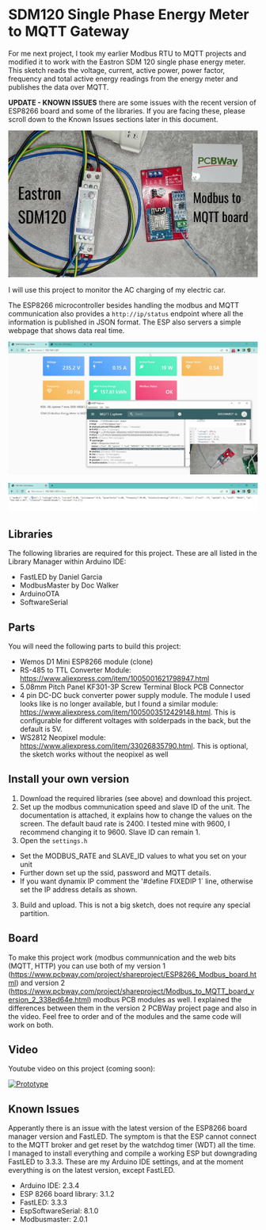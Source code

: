 # SDM120 Single Phase Energy Meter to MQTT Gateway
For me next project, I took my earlier Modbus RTU to MQTT projects and modified it to work with the Eastron SDM 120 single phase energy meter. This sketch reads the voltage, current, active power, power factor, frequency and total active energy readings from the energy meter and publishes the data over MQTT.

**UPDATE - KNOWN ISSUES** there are some issues with the recent version of ESP8266 board and some of the libraries. If you are facing these, please scroll down to the Known Issues sections later in this document.

![Setup](/img/board.jpg)

I will use this project to monitor the AC charging of my electric car.

The ESP8266 microcontroller besides handling the modbus and MQTT communication also provides a `http://ip/status` endpoint where all the information is published in JSON format. The ESP also servers a simple webpage that shows data real time.

![Web and MQTT communication](/img/webandmqtt.jpg)

![Status JSON message](/img/status.jpg)

## Libraries
The following libraries are required for this project. These are all listed in the Library Manager within Arduino IDE:
- FastLED by Daniel Garcia
- ModbusMaster by Doc Walker
- ArduinoOTA
- SoftwareSerial

## Parts
You will need the following parts to build this project:
- Wemos D1 Mini ESP8266 module (clone)
- RS-485 to TTL Converter Module: https://www.aliexpress.com/item/1005001621798947.html
- 5.08mm Pitch Panel KF301-3P Screw Terminal Block PCB Connector
- 4 pin DC-DC buck converter power supply module. The module I used looks like is no longer available, but I found a similar module: https://www.aliexpress.com/item/1005003512429148.html. This is configurable for different voltages with solderpads in the back, but the default is 5V.
- WS2812 Neopixel module: https://www.aliexpress.com/item/33026835790.html. This is optional, the sketch works without the neopixel as well

## Install your own version
1. Download the required libraries (see above) and download this project.
2. Set up the modbus communication speed and slave ID of the unit. The documentation is attached, it explains how to change the values on the screen. The default baud rate is 2400. I tested mine with 9600, I recommend changing it to 9600. Slave ID can remain 1.
2. Open the `settings.h` 
  - Set the MODBUS_RATE and SLAVE_ID values to what you set on your unit
  - Further down set up the ssid, password and MQTT details. 
  - If you want dynamix IP comment the '#define FIXEDIP   1` line, otherwise set the IP address details as shown.
3. Build and upload. This is not a big sketch, does not require any special partition.

## Board
To make this project work (modbus communnication and the web bits (MQTT, HTTP) you can use both of my version 1 (https://www.pcbway.com/project/shareproject/ESP8266_Modbus_board.html) and version 2 (https://www.pcbway.com/project/shareproject/Modbus_to_MQTT_board_version_2_338ed64e.html) modbus PCB modules as well. I explained the differences between them in the version 2 PCBWay project page and also in the video. Feel free to order and of the modules and the same code will work on both.

## Video
Youtube video on this project (coming soon):

[![Prototype](https://img.youtube.com/vi/-V4L6XIhLb0/0.jpg)](https://www.youtube.com/watch?v=-V4L6XIhLb0)

## Known Issues
Apperantly there is an issue with the latest version of the ESP8266 board manager version and FastLED. The symptom is that the ESP cannot connect to the MQTT broker and get reset by the watchdog timer (WDT) all the time. I managed to install everything and compile a working ESP but downgrading FastLED to 3.3.3. These are my Arduino IDE settings, and at the moment everything is on the latest version, except FastLED.

- Arduino IDE: 2.3.4
- ESP 8266 board library: 3.1.2
- FastLED: 3.3.3
- EspSoftwareSerial: 8.1.0
- Modbusmaster: 2.0.1

